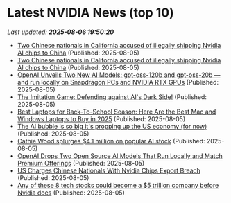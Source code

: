 # Latest NVIDIA News (top 10)
_Last updated: **2025-08-06 19:50:20**_

- [Two Chinese nationals in California accused of illegally shipping Nvidia AI chips to China](https://biztoc.com/x/8c997fd15cbfdd6d) (Published: 2025-08-05)
- [Two Chinese nationals in California accused of illegally shipping Nvidia AI chips to China](https://finance.yahoo.com/news/two-chinese-nationals-california-accused-193312577.html) (Published: 2025-08-05)
- [OpenAI Unveils Two New AI Models: gpt-oss-120b and gpt-oss-20b — and run locally on Snapdragon PCs and NVIDIA RTX GPUs](https://www.windowscentral.com/artificial-intelligence/openai-chatgpt/openai-launches-two-gpt-models-theyre-not-gpt-5-but-they-run-locally-on-snapdragon-pcs-and-nvidia-rtx-gpus) (Published: 2025-08-05)
- [The Imitation Game: Defending against AI's Dark Side!](https://www.blogger.com/comment/fullpage/post/8152901575140311047/272409841281103316) (Published: 2025-08-05)
- [Best Laptops for Back-To-School Season: Here Are the Best Mac and Windows Laptops to Buy in 2025](https://variety.com/2025/shopping/news/best-laptops-1235917197/) (Published: 2025-08-05)
- [The AI bubble is so big it's propping up the US economy (for now)](https://www.bloodinthemachine.com/p/the-ai-bubble-is-so-big-its-propping) (Published: 2025-08-05)
- [Cathie Wood splurges $4.1 million on popular AI stock](https://www.thestreet.com/technology/cathie-wood-splurges-4-1-million-on-popular-ai-stock) (Published: 2025-08-05)
- [OpenAI Drops Two Open Source AI Models That Run Locally and Match Premium Offerings](https://decrypt.co/333617/openai-two-open-source-ai-models-run-locally-match-premium) (Published: 2025-08-05)
- [US Charges Chinese Nationals With Nvidia Chips Export Breach](https://biztoc.com/x/1147902e6972d14c) (Published: 2025-08-05)
- [Any of these 8 tech stocks could become a $5 trillion company before Nvidia does](https://biztoc.com/x/8d6242d2776981be) (Published: 2025-08-05)

